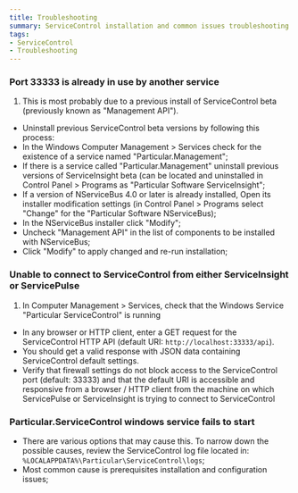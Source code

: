 ```yaml
---
title: Troubleshooting
summary: ServiceControl installation and common issues troubleshooting
tags:
- ServiceControl
- Troubleshooting
---
```




### Port 33333 is already in use by another service

1. This is most probably due to a previous install of ServiceControl beta (previously known as "Management API").
* Uninstall previous ServiceControl beta versions by following this process:
* In the Windows Computer Management > Services check for the existence of a service named "Particular.Management";
* If there is a service called "Particular.Management" uninstall previous versions of ServiceInsight beta (can be located and uninstalled in Control Panel > Programs as "Particular Software ServiceInsight";
* If a version of NServiceBus 4.0 or later is already installed, Open its installer modification settings (in Control Panel > Programs select "Change" for the "Particular Software NServiceBus);
* In the NServiceBus installer click "Modify";
* Uncheck "Management API" in the list of components to be installed with NServiceBus;
* Click "Modify" to apply changed and re-run installation;

### Unable to connect to ServiceControl from either ServiceInsight or ServicePulse

1. In Computer Management > Services, check that the Windows Service "Particular ServiceControl" is running
* In any browser or HTTP client, enter a GET request for the ServiceControl HTTP API (default URI: `http://localhost:33333/api`). 
* You should get a valid response with JSON data containing ServiceControl default settings.
* Verify that firewall settings do not block access to the ServiceControl port (default: 33333) and that the default URI is accessible and responsive from a browser / HTTP client from the machine on which ServicePulse or ServiceInsight is trying to connect to ServiceControl


### Particular.ServiceControl windows service fails to start

* There are various options that may cause this. To narrow down the possible causes, review the ServiceControl log file located in: `%LOCALAPPDATA%\Particular\ServiceControl\logs`;
* Most common cause is prerequisites installation and configuration issues;
